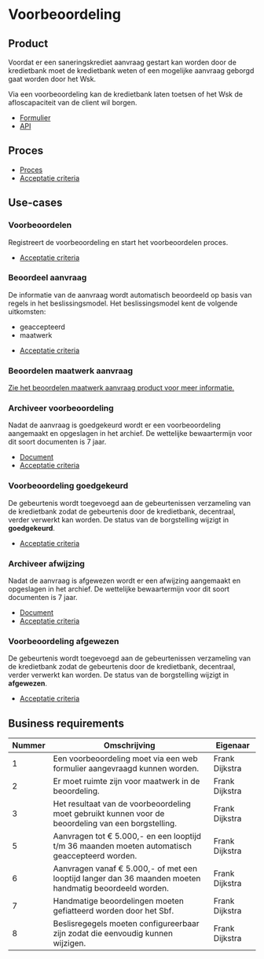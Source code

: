 # Voorbeoordeling

## Product

Voordat er een saneringskrediet aanvraag gestart kan worden door de kredietbank moet de kredietbank weten of een mogelijke aanvraag geborgd gaat worden door het Wsk. 

Via een voorbeoordeling kan de kredietbank laten toetsen of het Wsk de afloscapaciteit van de client wil borgen.

<!-- einde -->

* [Formulier](product.user-task.yml)
* [API](product.openapi.yml)

## Proces

* [Proces](proces.bpmn)
* [Acceptatie criteria](proces.feature)

## Use-cases

### Voorbeoordelen

Registreert de voorbeoordeling en start het voorbeoordelen proces.

<!-- einde -->

* [Acceptatie criteria](voorbeoordelen.feature)

### Beoordeel aanvraag

De informatie van de aanvraag wordt automatisch beoordeeld op basis van regels in het beslissingsmodel. Het beslissingsmodel kent de volgende uitkomsten:

* geaccepteerd
* maatwerk

<!-- einde -->

* [Acceptatie criteria](beoordeel-aanvraag.feature)

### Beoordelen maatwerk aanvraag

[Zie het beoordelen maatwerk aanvraag product voor meer informatie.](../aanvragen-borgstelling/beoordelen-maatwerk-aanvraag/index.md)

### Archiveer voorbeoordeling

Nadat de aanvraag is goedgekeurd wordt er een voorbeoordeling aangemaakt en opgeslagen in het archief. De wettelijke bewaartermijn voor dit soort documenten is 7 jaar.

<!-- einde -->

* [Document](voorbeoordeling.message.md)
* [Acceptatie criteria](../archiveer.feature)

### Voorbeoordeling goedgekeurd

De gebeurtenis wordt toegevoegd aan de gebeurtenissen verzameling van de kredietbank zodat de gebeurtenis door de kredietbank, decentraal, verder verwerkt kan worden. De status van de borgstelling wijzigt in **goedgekeurd**.

<!-- einde -->

* [Acceptatie criteria](../verstuur-gebeurtenis.feature)

### Archiveer afwijzing

Nadat de aanvraag is afgewezen wordt er een afwijzing aangemaakt en opgeslagen in het archief. De wettelijke bewaartermijn voor dit soort documenten is 7 jaar.

<!-- einde -->

* [Document](afwijzing.message.md)
* [Acceptatie criteria](../archiveer.feature)

### Voorbeoordeling afgewezen

De gebeurtenis wordt toegevoegd aan de gebeurtenissen verzameling van de kredietbank zodat de gebeurtenis door de kredietbank, decentraal, verder verwerkt kan worden. De status van de borgstelling wijzigt in **afgewezen**.

<!-- einde -->

* [Acceptatie criteria](../verstuur-gebeurtenis.feature)

## Business requirements

| Nummer | Omschrijving                                                                                                                         | Eigenaar       |
| -------| ------------------------------------------------------------------------------------------------------------------------------------ | -------------- |
| 1      | Een voorbeoordeling moet via een web formulier aangevraagd kunnen worden.                                                            | Frank Dijkstra |
| 2      | Er moet ruimte zijn voor maatwerk in de beoordeling.                                                                                 | Frank Dijkstra |
| 3      | Het resultaat van de voorbeoordeling moet gebruikt kunnen voor de beoordeling van een borgstelling.                                  | Frank Dijkstra |
| 5      | Aanvragen tot € 5.000,- en een looptijd t/m 36 maanden moeten automatisch geaccepteerd worden.                                       | Frank Dijkstra |
| 6      | Aanvragen vanaf € 5.000,- of met een looptijd langer dan 36 maanden moeten handmatig beoordeeld worden.                              | Frank Dijkstra |
| 7      | Handmatige beoordelingen moeten gefiatteerd worden door het Sbf.                                                                     | Frank Dijkstra |
| 8      | Beslisregegels moeten configureerbaar zijn zodat die eenvoudig kunnen wijzigen.                                                      | Frank Dijkstra |